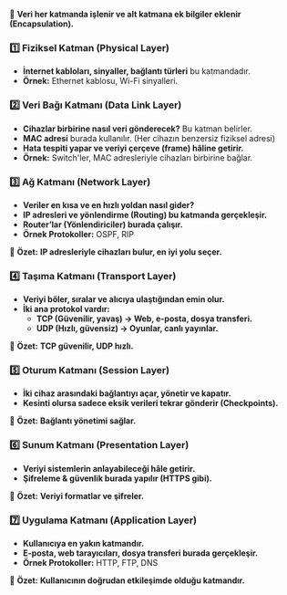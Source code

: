 🔹 **Veri her katmanda işlenir ve alt katmana ek bilgiler eklenir (Encapsulation).**

### **1️⃣ Fiziksel Katman (Physical Layer)**

- **İnternet kabloları, sinyaller, bağlantı türleri** bu katmandadır.
- **Örnek:** Ethernet kablosu, Wi-Fi sinyalleri.

### **2️⃣ Veri Bağı Katmanı (Data Link Layer)**

- **Cihazlar birbirine nasıl veri gönderecek?** Bu katman belirler.
- **MAC adresi** burada kullanılır. (Her cihazın benzersiz fiziksel adresi)
- **Hata tespiti yapar ve veriyi çerçeve (frame) hâline getirir.**
- **Örnek:** Switch'ler, MAC adresleriyle cihazları birbirine bağlar.

### **3️⃣ Ağ Katmanı (Network Layer)**

- **Veriler en kısa ve en hızlı yoldan nasıl gider?**
- **IP adresleri ve yönlendirme (Routing) bu katmanda gerçekleşir.**
- **Router’lar (Yönlendiriciler) burada çalışır.**
- **Örnek Protokoller:** OSPF, RIP

🚀 **Özet:** **IP adresleriyle cihazları bulur, en iyi yolu seçer.**

### **4️⃣ Taşıma Katmanı (Transport Layer)**

- **Veriyi böler, sıralar ve alıcıya ulaştığından emin olur.**
- **İki ana protokol vardır:**
    - **TCP (Güvenilir, yavaş) → Web, e-posta, dosya transferi.**
    - **UDP (Hızlı, güvensiz) → Oyunlar, canlı yayınlar.**

🚀 **Özet:** **TCP güvenilir, UDP hızlı.**

### **5️⃣ Oturum Katmanı (Session Layer)**

- **İki cihaz arasındaki bağlantıyı açar, yönetir ve kapatır.**
- **Kesinti olursa sadece eksik verileri tekrar gönderir (Checkpoints).**

🚀 **Özet:** **Bağlantı yönetimi sağlar.**

### **6️⃣ Sunum Katmanı (Presentation Layer)**

- **Veriyi sistemlerin anlayabileceği hâle getirir.**
- **Şifreleme & güvenlik burada yapılır (HTTPS gibi).**

🚀 **Özet:** **Veriyi formatlar ve şifreler.**

### **7️⃣ Uygulama Katmanı (Application Layer)**

- **Kullanıcıya en yakın katmandır.**
- **E-posta, web tarayıcıları, dosya transferi burada gerçekleşir.**
- **Örnek Protokoller:** HTTP, FTP, DNS

🚀 **Özet:** **Kullanıcının doğrudan etkileşimde olduğu katmandır.**